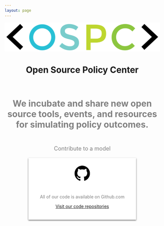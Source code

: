 ```yaml
---
layout: page
---
```

<style>
.card{
	box-shadow: 0 2px 4px 0 rgba(0,0,0,0.6);
	transition: 0.4s;
	width: 350px;
	height: 200px;
	background:#fff;
	text-align:center;
	float:center;
	margin: 20px 0px 0px 0px;
}
</style>

<center><img src="/images/OSPC_logo.png" alt="OSPC"></center>
<h1><center><b>Open Source Policy Center</b></center></h1>

<br>

<h1 style="color:gray"><center>We incubate and share new open source tools, events, and resources for simulating policy outcomes.</center></h1>

<center>
<script src="//app-sj19.marketo.com/js/forms2/js/forms2.min.js"></script>
<form id="mktoForm_1179"></form>
<script>MktoForms2.loadForm("//app-sj19.marketo.com", "475-PBQ-971", 1179);</script>

<center><p style="color:gray; font-size:18px; margin:50px 0px 0px 0px">Contribute to a model</p></center>

<div class ="card">
		<img src ="/images/github.png"  style="height:50%; margin:0px 0px 0px 0px">
		<div class ="container">
			<p style="color:gray">All of our code is available on Github.com</p>
			<a href="https://github.com/PSLmodels">Visit our code repositories</a>
		</div>
</div>